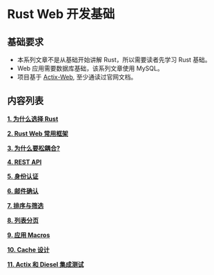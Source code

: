 # Rust Web 开发基础

## 基础要求

- 本系列文章不是从基础开始讲解 Rust，所以需要读者先学习 Rust 基础。
- Web 应用需要数据库基础，该系列文章使用 MySQL。
- 项目基于 [Actix-Web](https://actix.rs/), 至少通读过官网文档。

## 内容列表

**[1. 为什么选择 Rust ](/chapters/why_rust.md)**

**[2. Rust Web 常用框架](/chapters/web_framework.md)**

**[3. 为什么要松耦合?](/chapters/loose_coupling.md)**

**[4. REST API](/chapters/rest-api.md)**

**[5. 身份认证](/chapters/authentication.md)**

**[6. 邮件确认](/chapters/email_verification.md)**

**[7. 排序与筛选](/chapters/sorting_and_filtering.md)**

**[8. 列表分页](/chapters/pagination.md)**

**[9. 应用 Macros ]()**

**[10. Cache 设计](/chapters/caching.md)**

**[11. Actix 和 Diesel 集成测试]()**


